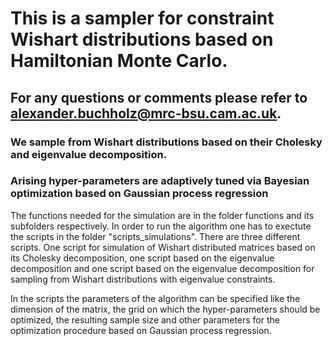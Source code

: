 # This is a sampler for constraint Wishart distributions based on Hamiltonian Monte Carlo.
## For any questions or comments please refer to alexander.buchholz@mrc-bsu.cam.ac.uk.
### We sample from Wishart distributions based on their Cholesky and eigenvalue decomposition.
### Arising hyper-parameters are adaptively tuned via Bayesian optimization based on Gaussian process regression

The functions needed for the simulation are in the folder functions and its subfolders respectively. 
In order to run the algorithm one has to exectute the scripts in the folder "scripts_simulations". 
There are three different scripts. One script for simulation of Wishart distributed matrices based on its Cholesky decomposition, one script based on the eigenvalue decomposition and one script based on the eigenvalue decomposition for sampling from Wishart distributions with eigenvalue constraints. 

In the scripts the parameters of the algorithm can be specified like the dimension of the matrix, the grid on which the hyper-parameters should be optimized, the resulting sample size and other parameters for the optimization procedure based on Gaussian process regression. 
